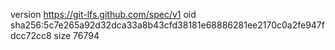 version https://git-lfs.github.com/spec/v1
oid sha256:5c7e265a92d32dca33a8b43cfd38181e68886281ee2170c0a2fe947fdcc72cc8
size 76794
